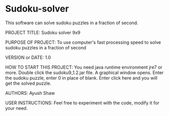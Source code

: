 # Sudoku-solver
This software can solve sudoku puzzles in a fraction of second.


PROJECT TITLE:    Sudoku solver 9x9

PURPOSE OF PROJECT:   To use computer's fast processing speed to solve sudoku puzzles in a fraction of second

VERSION or DATE:  1.0

HOW TO START THIS PROJECT:    You need java runtime environment jre7 or more.
			Double click the sudoku9_1.2.jar file.
			A graphical window opens.
			Enter the sudoku puzzle, enter 0 in place of blank.
			Enter click here and you will get the solved puzzle.
			
AUTHORS:      Ayush Shaw

USER INSTRUCTIONS:     Feel free to experiment with the code, modify it for your need.
